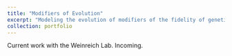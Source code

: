 ```yaml
---
title: "Modifiers of Evolution"
excerpt: "Modeling the evolution of modifiers of the fidelity of genetic information transmission <br/><img src='/images/wip.jpg'>"
collection: portfolio
---
```


Current work with the Weinreich Lab. Incoming.
